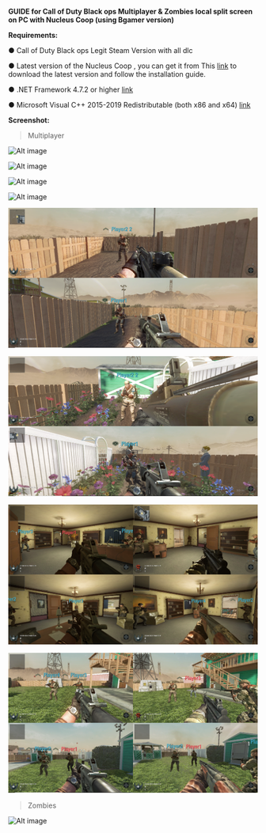 **GUIDE for Call of Duty Black ops Multiplayer & Zombies local split screen on PC with Nucleus Coop (using Bgamer version)**

**Requirements:**

● Call of Duty Black ops Legit Steam Version with all dlc 

● Latest version of the Nucleus Coop , you can get it from This [link](https://github.com/SplitScreen-Me/splitscreenme-nucleus/releases) to download the latest version and follow the installation guide.

● .NET Framework 4.7.2 or higher [link](https://dotnet.microsoft.com/en-us/download/dotnet-framework)

● Microsoft Visual C++ 2015-2019 Redistributable (both x86 and x64) [link](https://learn.microsoft.com/en-us/cpp/windows/latest-supported-vc-redist?view=msvc-170)


**Screenshot:**

>Multiplayer 

![Alt image]()

![Alt image]()

![Alt image]()

![Alt image]()

![Alt image](Image5.png)

![Alt image](Image6.png)

![Alt image](Image7.png)

![Alt image](Image8.png)

>Zombies

![Alt image](Image9.png)
